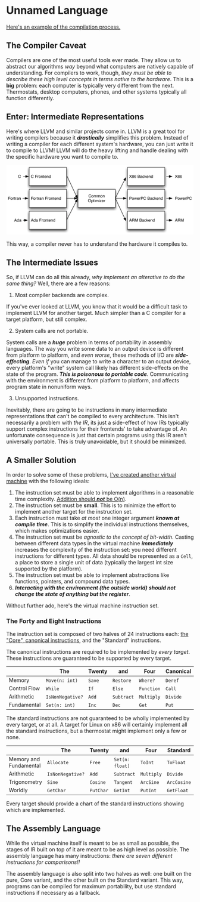 # Unnamed Language

[Here's an example of the compilation process.](assets/compiled.md#example-compiled-program)

## The Compiler Caveat

Compilers are one of the most useful tools ever made. They allow us to abstract our algorithms *way* beyond what computers are natively capable of understanding. For compilers to work, though, *they must be able to describe these high level concepts in terms native to the hardware*. This is a **big** problem: each computer is typically very different from the next. Thermostats, desktop computers, phones, and other systems typically all function differently.

## Enter: Intermediate Representations

Here's where LLVM and similar projects come in. LLVM is a great tool for writing compilers because it ***drastically*** simplifies this problem. Instead of writing a compiler for each different system's hardware, you can just write it to compile to LLVM! LLVM will do the heavy lifting and handle dealing with the specific hardware you want to compile to.

![LLVM](assets/llvm.png)

This way, a compiler never has to understand the hardware it compiles to.

## The Intermediate Issues

So, if LLVM can do all this already, *why implement an alterative to do the same thing?* Well, there are a few reasons:

1. Most compiler backends are complex.

If you've ever looked at LLVM, you know that it would be a difficult task to implement LLVM for another target. Much simpler than a C compiler for a target platform, but still complex.

2. System calls are not portable.

System calls are a ***huge*** problem in terms of portability in assembly languages. The way you write some data to an output device is different from platform to platform, and *even worse*, these methods of I/O are ***side-effecting***. *Even if* you can manage to write a character to an output device, every platform's "write" system call likely has different side-effects on the state of the program. ***This is poisonous to portable code***. Communicating with the environment is different from platform to platform, and affects program state in nonuniform ways.

3. Unsupported instructions.

Inevitably, there are going to be instructions in many intermediate representations that can't be compiled to every architecture. This isn't necessarily a problem with *the IR*, its just a side-effect of how IRs typically support complex instructions for their frontends' to take advantage of. An unfortunate consequence is just that certain programs using this IR aren't universally portable. This is truly unavoidable, but it should be minimized.

## A Smaller Solution

In order to solve some of these problems, [I've created another virtual machine](https://xkcd.com/927/) with the following ideals:

1. The instruction set must be able to implement algorithms in a reasonable time complexity. [Addition should ***not*** be O(n)](https://esolangs.org/wiki/Brainfuck_algorithms#x_.3D_x_.2B_y).
2. The instruction set must be **small**. This is to minimize the effort to implement another target for the instruction set.
3. Each instruction must take *at most* one integer argument ***known at compile time***. This is to simplify the individual instructions themselves, which makes optimizations easier.
4. The instruction set must be *agnostic to the concept of bit-width*. Casting between different data types in the virtual machine ***immediately*** increases the complexity of the instruction set: you need different instructions for different types. All data should be represented as a `Cell`, a place to store a single unit of data (typically the largest int size supported by the platform).
5. The instruction set must be able to implement abstractions like functions, pointers, and compound data types.
6. ***Interacting with the environment (the outside world) should not change the state of anything but the register***. 

Without further ado, here's the virtual machine instruction set.

### The Forty and Eight Instructions

The instruction set is composed of two halves of 24 instructions each: [the "Core", canonical instructions](CORE.md#the-core-instructions-in-depth), and the "Standard" instructions.

The canonical instructions are required to be implemented by *every target*. These instructions are guaranteed to be supported by every target.

|              | The              | Twenty | and        | Four       | Canonical | Instructions |
|--------------|------------------|--------|------------|------------|-----------|--------------|
| Memory       | `Move(n: int)`   | `Save` | `Restore`  | `Where?`   | `Deref`   | `Refer`      |
| Control Flow | `While`          | `If`   | `Else`     | `Function` | `Call`    | `Return`     |
| Arithmetic   | `IsNonNegative?` | `Add`  | `Subtract` | `Multiply` | `Divide`  | `Remainder`  |
| Fundamental  | `Set(n: int)`    | `Inc`  | `Dec`      | `Get`      | `Put`     | `End`        |

The standard instructions are not guaranteed to be wholly implemented by every target, or at all. A target for Linux on x86 will certainly implement all the standard instructions, but a thermostat might implement only a few or none.

|                        | The              | Twenty    | and             | Four       | Standard    | Instructions |
|------------------------|------------------|-----------|-----------------|------------|-------------|--------------|
| Memory and Fundamental | `Allocate`       | `Free`    | `Set(n: float)` | `ToInt`    | `ToFloat`   | `Power`      |
| Arithmetic             | `IsNonNegative?` | `Add`     | `Subtract`      | `Multiply` | `Divide`    | `Remainder`  |
| Trigonometry           | `Sine`           | `Cosine`  | `Tangent`       | `ArcSine`  | `ArcCosine` | `ArcTangent` |
| Worldly                | `GetChar`        | `PutChar` | `GetInt`        | `PutInt`   | `GetFloat`  | `PutFloat`   |

Every target should provide a chart of the standard instructions showing which are implemented.

## The Assembly Language

While the virtual machine itself is meant to be as small as possible, the stages of IR built on top of it are meant to be as high level as possible. The assembly language has many instructions: *there are seven different instructions for comparisons!!*

The assembly language is also split into two halves as well: one built on the pure, Core variant, and the other built on the Standard variant. This way, programs can be compiled for maximum portability, but use standard instructions if necessary as a fallback.
